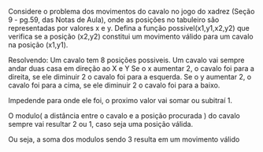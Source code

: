 Considere o problema dos movimentos do cavalo no jogo do xadrez (Seção 9 - pg.59, das Notas de Aula), onde as posições no tabuleiro são representadas por valores x e y. Defina a função possivel(x1,y1,x2,y2) que verifica se a posição (x2,y2) constitui um movimento válido para um cavalo na posição (x1,y1).

Resolvendo:
Um cavalo tem 8 posições possiveis.
Um cavalo vai sempre andar duas casa em direção ao X e Y
Se o x aumentar 2, o cavalo foi para a direita, se ele diminuir 2 o cavalo foi para a esquerda.
Se o y aumentar 2, o cavalo foi para a cima, se ele diminuir 2 o cavalo foi para a baixo.

Impedende para onde ele foi, o proximo valor vai somar ou subitraí 1.

O modulo( a distância entre o cavalo e a posição procurada ) do cavalo sempre vai resultar 2 ou 1, caso seja uma posição válida.

Ou seja, a soma dos modulos sendo 3 resulta em um movimento válido
